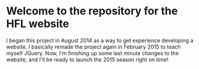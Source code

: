 # Welcome to the repository for the HFL website 

I began this project in August 2014 as a way to get experience developing a website. I basically remade the project again in February 2015 to teach myself JQuery. Now, I'm finishing up some last minute changes to the website, and I'll be ready to launch the 2015 season right on time!
